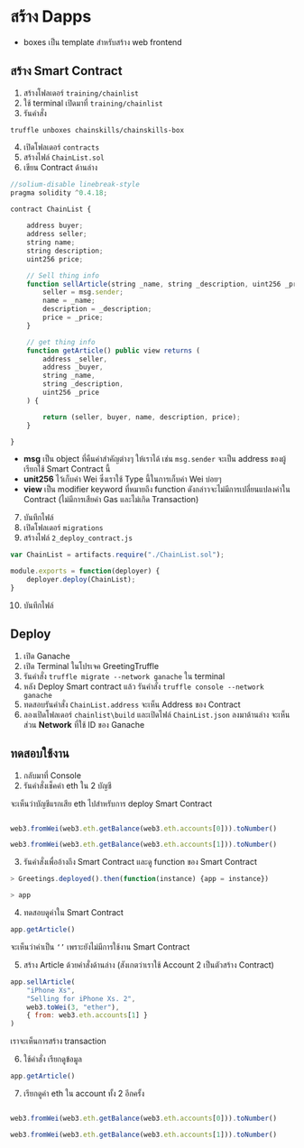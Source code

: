 # สร้าง Dapps

- boxes เป็น template สำหรับสร้าง  web frontend 


## สร้าง Smart Contract

1. สร้างโฟลเดอร์ `training/chainlist`
2. ใช้ terminal เปิดมาที่ `training/chainlist`
3. รันคำสั่ง  

```pwsh
truffle unboxes chainskills/chainskills-box
```

4. เปิดโฟลเดอร์ `contracts`
5. สร้างไฟล์ `ChainList.sol`
6. เขียน Contract ด้านล่าง

```js
//solium-disable linebreak-style
pragma solidity ^0.4.18;

contract ChainList {
    
    address buyer;
    address seller;
    string name;
    string description;
    uint256 price;

	// Sell thing info
    function sellArticle(string _name, string _description, uint256 _price) public {
        seller = msg.sender;
        name = _name;
        description = _description;
        price = _price;
    }

	// get thing info
    function getArticle() public view returns (
        address _seller,
        address _buyer,
        string _name,
        string _description,
        uint256 _price
    ) {

        return (seller, buyer, name, description, price);
    }

}
```

- **msg** เป็น object ที่คืนค่าสำคัญต่างๆ ให้เราได้ เช่น `msg.sender` จะเป็น address ของผู้เรียกใช้ Smart Contract นี้ 
- **unit256** ไว้เก็บค่า Wei ซึ่งเราใช้ Type นี้ในการเก็บค่า Wei บ่อยๆ
- **view** เป็น modifier keyword ที่หมายถึง function ดังกล่าวจะไม่มีการเปลี่ยนแปลงค่าใน Contract (ไม่มีการเสียค่า Gas และไม่เกิด Transaction)

7. บันทึกไฟล์
8. เปิดโฟลเดอร์ `migrations`
9. สร้างไฟล์ `2_deploy_contract.js`

```js
var ChainList = artifacts.require("./ChainList.sol");

module.exports = function(deployer) {
	deployer.deploy(ChainList);
}
```

10. บันทึกไฟล์


## Deploy

1. เปิด Ganache 
2. เปิด Terminal ในโปรเจค GreetingTruffle 
3. รันคำสั่ง `truffle migrate --network ganache` ใน terminal
4. หลัง Deploy Smart contract แล้ว รันคำสั่ง `truffle console --network ganache`
5. ทดสอบรันคำสั่ง `ChainList.address` จะเห็น Address ของ Contract
6. ลองเปิดโฟลเดอร์ `chainlist\build` และเปิดไฟล์ `ChainList.json` ลงมาด้านล่าง จะเห็นส่วน **Network** ที่ใช้ ID ของ Ganache 

## ทดสอบใช้งาน

1. กลับมาที่ Console
2. รันคำสั่งเช็คค่า eth ใน 2 บัญชี

จะเห็นว่าบัญชีแรกเสีย eth ไปสำหรับการ deploy Smart Contract

```js

web3.fromWei(web3.eth.getBalance(web3.eth.accounts[0])).toNumber()

web3.fromWei(web3.eth.getBalance(web3.eth.accounts[1])).toNumber()
```

3. รันคำสั่งเพื่ออ้างถึง Smart Contract และดู function ของ Smart Contract

```js
> Greetings.deployed().then(function(instance) {app = instance})

> app
```

4. ทดสอบดูค่าใน Smart Contract

```js
app.getArticle()
```

จะเห็นว่าค่าเป็น `‘’` เพราะยังไม่มีการใช้งาน Smart Contract

5. สร้าง Article ด้วยคำสั่งด้านล่าง (สังเกตว่าเราใช้ Account 2 เป็นตัวสร้าง Contract)

```js
app.sellArticle(
	"iPhone Xs",  
	"Selling for iPhone Xs. 2", 
	web3.toWei(3, "ether"),
	{ from: web3.eth.accounts[1] } 
)
```

เราจะเห็นการสร้าง transaction 

6. ใช้คำสั่ง เรียกดูข้อมูล

```js
app.getArticle()
```

7. เรียกดูค่า eth ใน account ทั้ง 2 อีกครั้ง

```js

web3.fromWei(web3.eth.getBalance(web3.eth.accounts[0])).toNumber()

web3.fromWei(web3.eth.getBalance(web3.eth.accounts[1])).toNumber()
```


